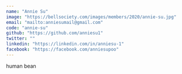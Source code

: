 ```yaml
---
name: "Annie Su"
image: "https://bellsociety.com/images/members/2020/annie-su.jpg"
email: "mailto:anniesumail@gmail.com"
code: "annie-su"
github: "https://github.com/anniesu1"
twitter: ""
linkedin: "https://linkedin.com/in/anniesu-1"
facebook: "https://facebook.com/anniesupoo"
---
```

human bean